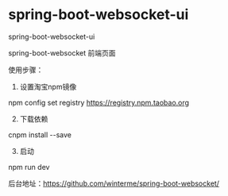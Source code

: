 # spring-boot-websocket-ui

 spring-boot-websocket-ui

 spring-boot-websocket 前端页面
 
 使用步骤：
 1. 设置淘宝npm镜像
  
  npm config set registry https://registry.npm.taobao.org
 
 2. 下载依赖
  
  cnpm install --save
  
 3. 启动
  
  npm run dev
 
 
 后台地址：https://github.com/winterme/spring-boot-websocket/
